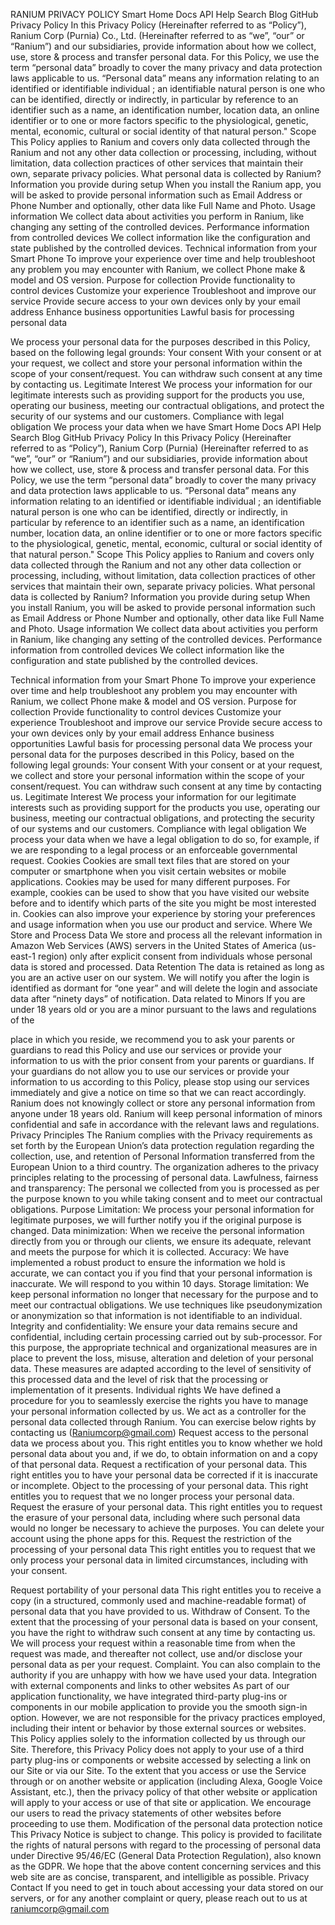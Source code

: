 RANIUM PRIVACY POLICY
Smart Home
Docs
API
Help
Search
Blog
GitHub
Privacy Policy
In this Privacy Policy (Hereinafter referred to as “Policy”), Ranium Corp (Purnia) Co., Ltd.
(Hereinafter referred to as “we”, “our” or “Ranium”) and our subsidiaries, provide information
about how we collect, use, store & process and transfer personal data. For this Policy, we use
the term “personal data” broadly to cover the many privacy and data protection laws applicable
to us. “Personal data” means any information relating to an identified or identifiable individual ;
an identifiable natural person is one who can be identified, directly or indirectly, in particular by
reference to an identifier such as a name, an identification number, location data, an online
identifier or to one or more factors specific to the physiological, genetic, mental, economic,
cultural or social identity of that natural person."
Scope
This Policy applies to Ranium and covers only data collected through the Ranium and not any
other data collection or processing, including, without limitation, data collection practices of
other services that maintain their own, separate privacy policies.
What personal data is collected by Ranium?
Information you provide during setup
When you install the Ranium app, you will be asked to provide personal information such as
Email Address or Phone Number and optionally, other data like Full Name and Photo.
Usage information
We collect data about activities you perform in Ranium, like changing any setting of the
controlled devices.
Performance information from controlled devices
We collect information like the configuration and state published by the controlled devices.
Technical information from your Smart Phone
To improve your experience over time and help troubleshoot any problem you may encounter
with Ranium, we collect Phone make & model and OS version.
Purpose for collection
Provide functionality to control devices
Customize your experience
Troubleshoot and improve our service
Provide secure access to your own devices only by your email address
Enhance business opportunities
Lawful basis for processing personal data

We process your personal data for the purposes described in this Policy, based on the following
legal grounds:
Your consent
With your consent or at your request, we collect and store your personal information within the
scope of your consent/request. You can withdraw such consent at any time by contacting us.
Legitimate Interest
We process your information for our legitimate interests such as providing support for the
products you use, operating our business, meeting our contractual obligations, and protect the
security of our systems and our customers.
Compliance with legal obligation
We process your data when we have Smart Home
Docs
API
Help
Search
Blog
GitHub
Privacy Policy
In this Privacy Policy (Hereinafter referred to as “Policy”), Ranium Corp (Purnia) (Hereinafter
referred to as “we”, “our” or “Ranium”) and our subsidiaries, provide information about how we
collect, use, store & process and transfer personal data. For this Policy, we use the term
“personal data” broadly to cover the many privacy and data protection laws applicable to us.
“Personal data” means any information relating to an identified or identifiable individual ; an
identifiable natural person is one who can be identified, directly or indirectly, in particular by
reference to an identifier such as a name, an identification number, location data, an online
identifier or to one or more factors specific to the physiological, genetic, mental, economic,
cultural or social identity of that natural person."
Scope
This Policy applies to Ranium and covers only data collected through the Ranium and not any
other data collection or processing, including, without limitation, data collection practices of
other services that maintain their own, separate privacy policies.
What personal data is collected by Ranium?
Information you provide during setup
When you install Ranium, you will be asked to provide personal information such as Email
Address or Phone Number and optionally, other data like Full Name and Photo.
Usage information
We collect data about activities you perform in Ranium, like changing any setting of the
controlled devices.
Performance information from controlled devices
We collect information like the configuration and state published by the controlled devices.

Technical information from your Smart Phone
To improve your experience over time and help troubleshoot any problem you may encounter
with Ranium, we collect Phone make & model and OS version.
Purpose for collection
Provide functionality to control devices
Customize your experience
Troubleshoot and improve our service
Provide secure access to your own devices only by your email address
Enhance business opportunities
Lawful basis for processing personal data
We process your personal data for the purposes described in this Policy, based on the following
legal grounds:
Your consent
With your consent or at your request, we collect and store your personal information within the
scope of your consent/request. You can withdraw such consent at any time by contacting us.
Legitimate Interest
We process your information for our legitimate interests such as providing support for the
products you use, operating our business, meeting our contractual obligations, and protecting
the security of our systems and our customers.
Compliance with legal obligation
We process your data when we have a legal obligation to do so, for example, if we are
responding to a legal process or an enforceable governmental request.
Cookies
Cookies are small text files that are stored on your computer or smartphone when you visit
certain websites or mobile applications.
Cookies may be used for many different purposes. For example, cookies can be used to show
that you have visited our website before and to identify which parts of the site you might be most
interested in. Cookies can also improve your experience by storing your preferences and usage
information when you use our product and service.
Where We Store and Process Data
We store and process all the relevant information in Amazon Web Services (AWS) servers in
the United States of America (us-east-1 region) only after explicit consent from individuals
whose personal data is stored and processed.
Data Retention
The data is retained as long as you are an active user on our system. We will notify you after the
login is identified as dormant for “one year” and will delete the login and associate data after
“ninety days” of notification.
Data related to Minors
If you are under 18 years old or you are a minor pursuant to the laws and regulations of the

place in which you reside, we recommend you to ask your parents or guardians to read this
Policy and use our services or provide your information to us with the prior consent from your
parents or guardians. If your guardians do not allow you to use our services or provide your
information to us according to this Policy, please stop using our services immediately and give a
notice on time so that we can react accordingly. Ranium does not knowingly collect or store any
personal information from anyone under 18 years old. Ranium will keep personal information of
minors confidential and safe in accordance with the relevant laws and regulations.
Privacy Principles
The Ranium complies with the Privacy requirements as set forth by the European Union’s data
protection regulation regarding the collection, use, and retention of Personal Information
transferred from the European Union to a third country. The organization adheres to the privacy
principles relating to the processing of personal data.
Lawfulness, fairness and transparency: The personal we collected from you is processed as per
the purpose known to you while taking consent and to meet our contractual obligations.
Purpose Limitation: We process your personal information for legitimate purposes, we will
further notify you if the original purpose is changed.
Data minimization: When we receive the personal information directly from you or through our
clients, we ensure its adequate, relevant and meets the purpose for which it is collected.
Accuracy: We have implemented a robust product to ensure the information we hold is accurate,
we can contact you if you find that your personal information is inaccurate. We will respond to
you within 10 days.
Storage limitation: We keep personal information no longer that necessary for the purpose and
to meet our contractual obligations. We use techniques like pseudonymization or anonymization
so that information is not identifiable to an individual.
Integrity and confidentiality: We ensure your data remains secure and confidential, including
certain processing carried out by sub-processor. For this purpose, the appropriate technical and
organizational measures are in place to prevent the loss, misuse, alteration and deletion of your
personal data. These measures are adapted according to the level of sensitivity of this
processed data and the level of risk that the processing or implementation of it presents.
Individual rights
We have defined a procedure for you to seamlessly exercise the rights you have to manage
your personal information collected by us. We act as a controller for the personal data collected
through Ranium. You can exercise below rights by contacting us (Raniumcorp@gmail.com)
Request access to the personal data we process about you. This right entitles you to know
whether we hold personal data about you and, if we do, to obtain information on and a copy of
that personal data.
Request a rectification of your personal data. This right entitles you to have your personal data
be corrected if it is inaccurate or incomplete.
Object to the processing of your personal data. This right entitles you to request that we no
longer process your personal data.
Request the erasure of your personal data. This right entitles you to request the erasure of your
personal data, including where such personal data would no longer be necessary to achieve the
purposes. You can delete your account using the phone apps for this.
Request the restriction of the processing of your personal data This right entitles you to request
that we only process your personal data in limited circumstances, including with your consent.

Request portability of your personal data This right entitles you to receive a copy (in a
structured, commonly used and machine-readable format) of personal data that you have
provided to us.
Withdraw of Consent. To the extent that the processing of your personal data is based on your
consent, you have the right to withdraw such consent at any time by contacting us. We will
process your request within a reasonable time from when the request was made, and thereafter
not collect, use and/or disclose your personal data as per your request.
Complaint. You can also complain to the authority if you are unhappy with how we have used
your data.
Integration with external components and links to other websites
As part of our application functionality, we have integrated third-party plug-ins or components in
our mobile application to provide you the smooth sign-in option. However, we are not
responsible for the privacy practices employed, including their intent or behavior by those
external sources or websites. This Policy applies solely to the information collected by us
through our Site. Therefore, this Privacy Policy does not apply to your use of a third party
plug-ins or components or website accessed by selecting a link on our Site or via our Site. To
the extent that you access or use the Service through or on another website or application
(including Alexa, Google Voice Assistant, etc.), then the privacy policy of that other website or
application will apply to your access or use of that site or application. We encourage our users
to read the privacy statements of other websites before proceeding to use them.
Modification of the personal data protection notice
This Privacy Notice is subject to change. This policy is provided to facilitate the rights of natural
persons with regard to the processing of personal data under Directive 95/46/EC (General Data
Protection Regulation), also known as the GDPR. We hope that the above content concerning
services and this web site are as concise, transparent, and intelligible as possible.
Privacy Contact
If you need to get in touch about accessing your data stored on our servers, or for any another
complaint or query, please reach out to us at raniumcorp@gmail.com
